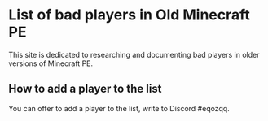 # List of bad players in Old Minecraft PE

This site is dedicated to researching and documenting bad players in older versions of Minecraft PE.

## How to add a player to the list

You can offer to add a player to the list, write to Discord #eqozqq.
